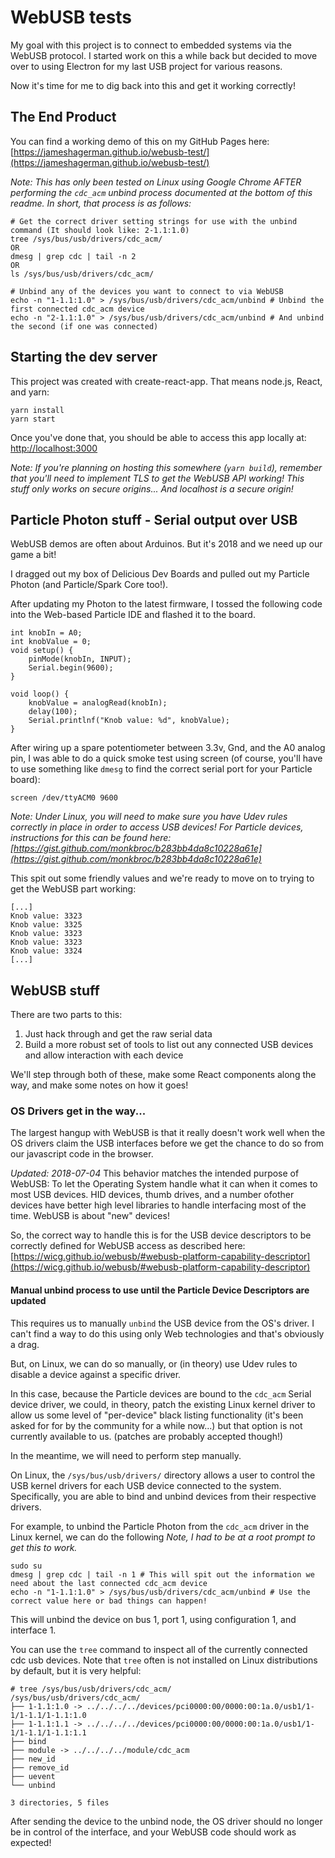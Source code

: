 # WebUSB tests

My goal with this project is to connect to embedded systems via the WebUSB protocol. I started work on this a
while back but decided to move over to using Electron for my last USB project for various reasons.

Now it's time for me to dig back into this and get it working correctly!

## The End Product

You can find a working demo of this on my GitHub Pages here:
[https://jameshagerman.github.io/webusb-test/](https://jameshagerman.github.io/webusb-test/)

*Note: This has only been tested on Linux using Google Chrome AFTER performing the `cdc_acm` unbind process documented
at the bottom of this readme. In short, that process is as follows:*

```
# Get the correct driver setting strings for use with the unbind command (It should look like: 2-1.1:1.0) 
tree /sys/bus/usb/drivers/cdc_acm/
OR
dmesg | grep cdc | tail -n 2
OR
ls /sys/bus/usb/drivers/cdc_acm/ 

# Unbind any of the devices you want to connect to via WebUSB
echo -n "1-1.1:1.0" > /sys/bus/usb/drivers/cdc_acm/unbind # Unbind the first connected cdc_acm device
echo -n "2-1.1:1.0" > /sys/bus/usb/drivers/cdc_acm/unbind # And unbind the second (if one was connected)
```

## Starting the dev server

This project was created with create-react-app. That means node.js, React, and yarn:

```
yarn install
yarn start
```

Once you've done that, you should be able to access this app locally at: [http://localhost:3000](http://localhost:3000)

*Note: If you're planning on hosting this somewhere (`yarn build`), remember that you'll need to implement TLS to get 
the WebUSB API working! This stuff only works on secure origins... And localhost is a secure origin!*

## Particle Photon stuff - Serial output over USB

WebUSB demos are often about Arduinos. But it's 2018 and we need up our game a bit!

I dragged out my box of Delicious Dev Boards and pulled out my Particle Photon (and Particle/Spark Core too!).

After updating my Photon to the latest firmware, I tossed the following code into the Web-based Particle IDE and
flashed it to the board. 

```
int knobIn = A0;
int knobValue = 0;
void setup() {
    pinMode(knobIn, INPUT);
    Serial.begin(9600);
}

void loop() {
    knobValue = analogRead(knobIn);
    delay(100);
    Serial.printlnf("Knob value: %d", knobValue);
}
```

After wiring up a spare potentiometer between 3.3v, Gnd, and the A0 analog pin, I was able to do a quick smoke test
using screen (of course, you'll have to use something like `dmesg` to find the correct serial port for your Particle
board):

```
screen /dev/ttyACM0 9600
```

*Note: Under Linux, you will need to make sure you have Udev rules correctly in place in order to access USB devices!
For Particle devices, instructions for this can be found here:
[https://gist.github.com/monkbroc/b283bb4da8c10228a61e](https://gist.github.com/monkbroc/b283bb4da8c10228a61e)*

This spit out some friendly values and we're ready to move on to trying to get the WebUSB part working:


```
[...]
Knob value: 3323
Knob value: 3325
Knob value: 3323
Knob value: 3323
Knob value: 3324
[...]
```

## WebUSB stuff

There are two parts to this:

1. Just hack through and get the raw serial data
2. Build a more robust set of tools to list out any connected USB devices and allow interaction with each device

We'll step through both of these, make some React components along the way, and make some notes on how it goes!


### OS Drivers get in the way...

The largest hangup with WebUSB is that it really doesn't work well when the OS drivers claim the USB interfaces before
we get the chance to do so from our javascript code in the browser.

*Updated: 2018-07-04* This behavior matches the intended purpose of WebUSB: To let the Operating System handle what it 
can when it comes to most USB devices. HID devices, thumb drives, and a number ofother devices have better high level 
libraries to handle interfacing most of the time.  WebUSB is about "new" devices!

So, the correct way to handle this is for the USB device descriptors to be correctly defined for WebUSB access as 
described here:
[https://wicg.github.io/webusb/#webusb-platform-capability-descriptor](https://wicg.github.io/webusb/#webusb-platform-capability-descriptor)

#### Manual unbind process to use until the Particle Device Descriptors are updated

This requires us to manually `unbind` the USB device from the OS's driver. I can't find a way to do this using only Web
technologies and that's obviously a drag.

But, on Linux, we can do so manually, or (in theory) use Udev rules to disable a device against a specific driver.

In this case, because the Particle devices are bound to the `cdc_acm` Serial device driver, we could, in theory, patch
the existing Linux kernel driver to allow us some level of "per-device" black listing functionality (it's been asked for
for by the community for a while now...) but that option is not currently available to us. (patches are probably
accepted though!)

In the meantime, we will need to perform step manually.

On Linux, the `/sys/bus/usb/drivers/` directory allows a user to control the USB kernel drivers for each USB device
connected to the system. Specifically, you are able to bind and unbind devices from their respective drivers.

For example, to unbind the Particle Photon from the `cdc_acm` driver in the Linux kernel, we can do the following 
*Note, I had to be at a root prompt to get this to work.*

```
sudo su
dmesg | grep cdc | tail -n 1 # This will spit out the information we need about the last connected cdc_acm device
echo -n "1-1.1:1.0" > /sys/bus/usb/drivers/cdc_acm/unbind # Use the correct value here or bad things can happen!
```

This will unbind the device on bus 1, port 1, using configuration 1, and interface 1.

You can use the `tree` command to inspect all of the currently connected cdc usb devices. Note that `tree` often is not 
installed on Linux distributions by default, but it is very helpful:

```
# tree /sys/bus/usb/drivers/cdc_acm/
/sys/bus/usb/drivers/cdc_acm/
├── 1-1.1:1.0 -> ../../../../devices/pci0000:00/0000:00:1a.0/usb1/1-1/1-1.1/1-1.1:1.0
├── 1-1.1:1.1 -> ../../../../devices/pci0000:00/0000:00:1a.0/usb1/1-1/1-1.1/1-1.1:1.1
├── bind
├── module -> ../../../../module/cdc_acm
├── new_id
├── remove_id
├── uevent
└── unbind

3 directories, 5 files
```

After sending the device to the unbind node, the OS driver should no longer be in control of the interface, and your
WebUSB code should work as expected!



